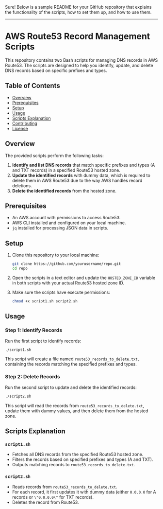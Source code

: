 Sure! Below is a sample README for your GitHub repository that explains the functionality of the scripts, how to set them up, and how to use them.

---

# AWS Route53 Record Management Scripts

This repository contains two Bash scripts for managing DNS records in AWS Route53. The scripts are designed to help you identify, update, and delete DNS records based on specific prefixes and types.

## Table of Contents

- [Overview](#overview)
- [Prerequisites](#prerequisites)
- [Setup](#setup)
- [Usage](#usage)
- [Scripts Explanation](#scripts-explanation)
- [Contributing](#contributing)
- [License](#license)

## Overview

The provided scripts perform the following tasks:

1. **Identify and list DNS records** that match specific prefixes and types (A and TXT records) in a specified Route53 hosted zone.
2. **Update the identified records** with dummy data, which is required to delete them in AWS Route53 due to the way AWS handles record deletions.
3. **Delete the identified records** from the hosted zone.

## Prerequisites

- An AWS account with permissions to access Route53.
- AWS CLI installed and configured on your local machine.
- `jq` installed for processing JSON data in scripts.

## Setup

1. Clone this repository to your local machine:

   ```bash
   git clone https://github.com/yourusername/repo.git
   cd repo
   ```

2. Open the scripts in a text editor and update the `HOSTED_ZONE_ID` variable in both scripts with your actual Route53 hosted zone ID.

3. Make sure the scripts have execute permissions:

   ```bash
   chmod +x script1.sh script2.sh
   ```

## Usage

### Step 1: Identify Records

Run the first script to identify records:

```bash
./script1.sh
```

This script will create a file named `route53_records_to_delete.txt`, containing the records matching the specified prefixes and types.

### Step 2: Delete Records

Run the second script to update and delete the identified records:

```bash
./script2.sh
```

This script will read the records from `route53_records_to_delete.txt`, update them with dummy values, and then delete them from the hosted zone.

## Scripts Explanation

### `script1.sh`

- Fetches all DNS records from the specified Route53 hosted zone.
- Filters the records based on specified prefixes and types (A and TXT).
- Outputs matching records to `route53_records_to_delete.txt`.

### `script2.sh`

- Reads records from `route53_records_to_delete.txt`.
- For each record, it first updates it with dummy data (either `0.0.0.0` for A records or `\"0.0.0.0\"` for TXT records).
- Deletes the record from Route53.
